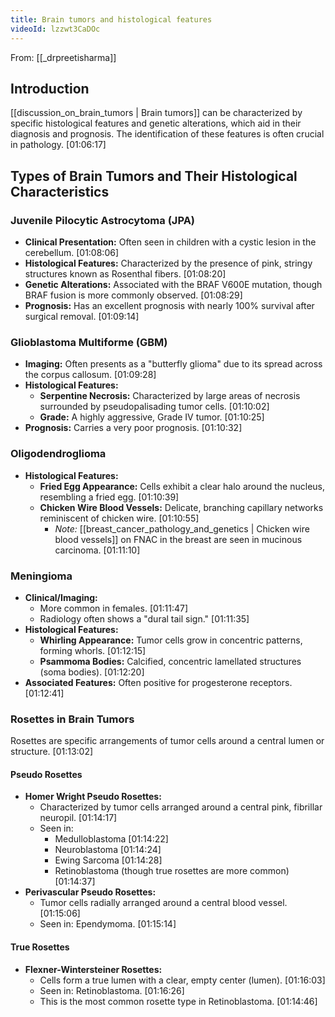 ```yaml
---
title: Brain tumors and histological features
videoId: lzzwt3CaDOc
---
```


From: [[_drpreetisharma]] <br/> 

## Introduction
[[discussion_on_brain_tumors | Brain tumors]] can be characterized by specific histological features and genetic alterations, which aid in their diagnosis and prognosis. The identification of these features is often crucial in pathology. <a class="yt-timestamp" data-t="01:06:17">[01:06:17]</a>

## Types of Brain Tumors and Their Histological Characteristics

### Juvenile Pilocytic Astrocytoma (JPA)
*   **Clinical Presentation:** Often seen in children with a cystic lesion in the cerebellum. <a class="yt-timestamp" data-t="01:08:06">[01:08:06]</a>
*   **Histological Features:** Characterized by the presence of pink, stringy structures known as Rosenthal fibers. <a class="yt-timestamp" data-t="01:08:20">[01:08:20]</a>
*   **Genetic Alterations:** Associated with the BRAF V600E mutation, though BRAF fusion is more commonly observed. <a class="yt-timestamp" data-t="01:08:29">[01:08:29]</a>
*   **Prognosis:** Has an excellent prognosis with nearly 100% survival after surgical removal. <a class="yt-timestamp" data-t="01:09:14">[01:09:14]</a>

### Glioblastoma Multiforme (GBM)
*   **Imaging:** Often presents as a "butterfly glioma" due to its spread across the corpus callosum. <a class="yt-timestamp" data-t="01:09:28">[01:09:28]</a>
*   **Histological Features:**
    *   **Serpentine Necrosis:** Characterized by large areas of necrosis surrounded by pseudopalisading tumor cells. <a class="yt-timestamp" data-t="01:10:02">[01:10:02]</a>
    *   **Grade:** A highly aggressive, Grade IV tumor. <a class="yt-timestamp" data-t="01:10:25">[01:10:25]</a>
*   **Prognosis:** Carries a very poor prognosis. <a class="yt-timestamp" data-t="01:10:32">[01:10:32]</a>

### Oligodendroglioma
*   **Histological Features:**
    *   **Fried Egg Appearance:** Cells exhibit a clear halo around the nucleus, resembling a fried egg. <a class="yt-timestamp" data-t="01:10:39">[01:10:39]</a>
    *   **Chicken Wire Blood Vessels:** Delicate, branching capillary networks reminiscent of chicken wire. <a class="yt-timestamp" data-t="01:10:55">[01:10:55]</a>
        *   _Note:_ [[breast_cancer_pathology_and_genetics | Chicken wire blood vessels]] on FNAC in the breast are seen in mucinous carcinoma. <a class="yt-timestamp" data-t="01:11:10">[01:11:10]</a>

### Meningioma
*   **Clinical/Imaging:**
    *   More common in females. <a class="yt-timestamp" data-t="01:11:47">[01:11:47]</a>
    *   Radiology often shows a "dural tail sign." <a class="yt-timestamp" data-t="01:11:35">[01:11:35]</a>
*   **Histological Features:**
    *   **Whirling Appearance:** Tumor cells grow in concentric patterns, forming whorls. <a class="yt-timestamp" data-t="01:12:15">[01:12:15]</a>
    *   **Psammoma Bodies:** Calcified, concentric lamellated structures (soma bodies). <a class="yt-timestamp" data-t="01:12:20">[01:12:20]</a>
*   **Associated Features:** Often positive for progesterone receptors. <a class="yt-timestamp" data-t="01:12:41">[01:12:41]</a>

### Rosettes in Brain Tumors
Rosettes are specific arrangements of tumor cells around a central lumen or structure. <a class="yt-timestamp" data-t="01:13:02">[01:13:02]</a>

#### Pseudo Rosettes
*   **Homer Wright Pseudo Rosettes:**
    *   Characterized by tumor cells arranged around a central pink, fibrillar neuropil. <a class="yt-timestamp" data-t="01:14:17">[01:14:17]</a>
    *   Seen in:
        *   Medulloblastoma <a class="yt-timestamp" data-t="01:14:22">[01:14:22]</a>
        *   Neuroblastoma <a class="yt-timestamp" data-t="01:14:24">[01:14:24]</a>
        *   Ewing Sarcoma <a class="yt-timestamp" data-t="01:14:28">[01:14:28]</a>
        *   Retinoblastoma (though true rosettes are more common) <a class="yt-timestamp" data-t="01:14:37">[01:14:37]</a>
*   **Perivascular Pseudo Rosettes:**
    *   Tumor cells radially arranged around a central blood vessel. <a class="yt-timestamp" data-t="01:15:06">[01:15:06]</a>
    *   Seen in: Ependymoma. <a class="yt-timestamp" data-t="01:15:14">[01:15:14]</a>

#### True Rosettes
*   **Flexner-Wintersteiner Rosettes:**
    *   Cells form a true lumen with a clear, empty center (lumen). <a class="yt-timestamp" data-t="01:16:03">[01:16:03]</a>
    *   Seen in: Retinoblastoma. <a class="yt-timestamp" data-t="01:16:26">[01:16:26]</a>
    *   This is the most common rosette type in Retinoblastoma. <a class="yt-timestamp" data-t="01:14:46">[01:14:46]</a>